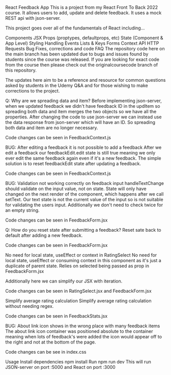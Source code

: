 React Feedback App
This is a project from my React Front To Back 2022 course. It allows users to add, update and delete feedback. It uses a mock REST api with json-server.

This project goes over all of the fundamentals of React including...

Components
JSX
Props (proptypes, defaultprops, etc)
State (Component & App Level)
Styling
Handling Events
Lists & Keys
Forms
Context API
HTTP Requests
Bug Fixes, corrections and code FAQ
The repository code here on the main branch has been updated due to bugs and issues found by students since the course was released. If you are looking for exact code from the course then please check out the originalcoursecode branch of this repository.

The updates here aim to be a reference and resource for common questions asked by students in the Udemy Q&A and for those wishing to make corrections to the project.

Q: Why are we spreading data and item?
Before implementing json-server, when we updated feedback we didn't have feedback ID in the updItem so spreading both data and item merges the two objects so we have all the properties. After changing the code to use json-server we can instead use the data response from json-server which will have an ID. So spreading both data and item are no longer necessary.

Code changes can be seen in FeedbackContext.js

BUG: After editing a feedback it is not possible to add a feedback
After we edit a feedback our feedbackEdit.edit state is still true meaning we only ever edit the same feedback again even if it's a new feedback. The simple solution is to reset feedbackEdit state after updating a feedback.

Code changes can be seen in FeedbackContext.js

BUG: Validation not working correctly on feedback input
handleTextChange should validate on the input value, not on state. State will only have changed on the next render of the component, which happens after we call setText. Our text state is not the current value of the input so is not suitable for validating the users input. Additionally we don't need to check twice for an empty string.

Code changes can be seen in FeedbackForm.jsx

Q: How do you reset state after submitting a feedback?
Reset sate back to default after adding a new feedback.

Code changes can be seen in FeedbackForm.jsx

No need for local state, useEffect or context in RatingSelect
No need for local state, useEffect or consuming context in this component as it's just a duplicate of parent state. Relies on selected being passed as prop in FeedbackForm.jsx

Additionally here we can simplify our JSX with iteration.

Code changes can be seen in RatingSelect.jsx and FeedbackForm.jsx

Simplify average rating calculation
Simplify average rating calculation without needing regex.

Code changes can be seen in FeedbackStats.jsx

BUG: About link icon shows in the wrong place with many feedback items
The about link icon container was positioned absolute to the container meaning when lots of feedback's were added the icon would appear off to the right and not at the bottom of the page.

Code changes can be see in index.css

Usage
Install dependencies
npm install
Run
npm run dev
This will run JSON-server on port :5000 and React on port :3000
